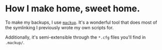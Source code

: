 # How I make home, sweet home.

To make my backups, I use [`mackup`][mackup]. It's a wonderful tool that does
most of the symlinking I previously wrote my own scripts for.

Additionally, it's semi-extensible through the `*.cfg` files you'll find in `.mackup/`.

[mackup]: https://github.com/lra/mackup